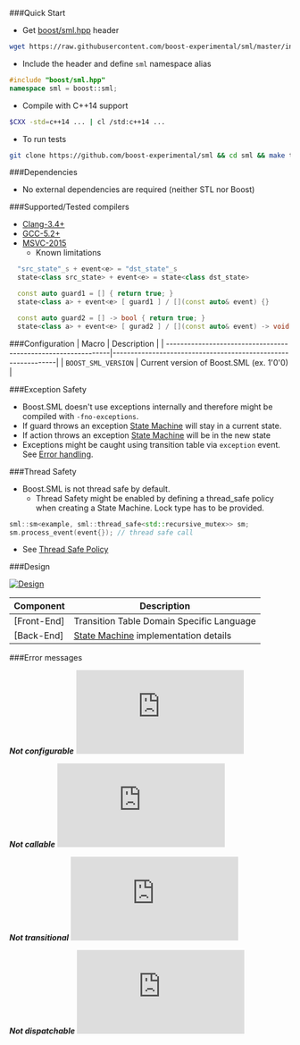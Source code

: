 ###Quick Start

* Get [boost/sml.hpp](https://raw.githubusercontent.com/boost-experimental/sml/master/include/boost/sml.hpp) header
```sh
wget https://raw.githubusercontent.com/boost-experimental/sml/master/include/boost/sml.hpp
```

* Include the header and define `sml` namespace alias
```cpp
#include "boost/sml.hpp"
namespace sml = boost::sml;
```

* Compile with C++14 support
```sh
$CXX -std=c++14 ... | cl /std:c++14 ...
```

* To run tests
```sh
git clone https://github.com/boost-experimental/sml && cd sml && make test
```

###Dependencies

* No external dependencies are required (neither STL nor Boost)

###Supported/Tested compilers

* [Clang-3.4+](https://travis-ci.org/boost-experimental/sml)
* [GCC-5.2+](https://travis-ci.org/boost-experimental/sml)
* [MSVC-2015](https://ci.appveyor.com/project/krzysztof-jusiak/sml)
    * Known limitations

```cpp
  "src_state"_s + event<e> = "dst_state"_s                                // Error on MSVC-2015, Ok on GCC-5+, Clang-3.4+
  state<class src_state> + event<e> = state<class dst_state>              // Ok on all supported compilers
```

```cpp
  const auto guard1 = [] { return true; }
  state<class a> + event<e> [ guard1 ] / [](const auto& event) {}          // Error on MSVC-2015, Ok on GCC-5+, Clang-3.4+

  const auto guard2 = [] -> bool { return true; }
  state<class a> + event<e> [ gurad2 ] / [](const auto& event) -> void {}  // Ok on all supported compilers
```

###Configuration
| Macro                                                         | Description                                                  |
| --------------------------------------------------------------|--------------------------------------------------------------|
| `BOOST_SML_VERSION`                                           | Current version of Boost.SML (ex. 1'0'0)                |


###Exception Safety

* Boost.SML doesn't use exceptions internally and therefore might be compiled with `-fno-exceptions`.
* If guard throws an exception [State Machine](user_guide.md##sm-state-machine) will stay in a current state.
* If action throws an exception [State Machine](user_guide.md##sm-state-machine) will be in the new state
* Exceptions might be caught using transition table via `exception` event. See [Error handling](tutorial.md#8-error-handling).

###Thread Safety

* Boost.SML is not thread safe by default.
  * Thread Safety might be enabled by defining a thread_safe policy when creating a State Machine. Lock type has to be provided.

```cpp
sml::sm<example, sml::thread_safe<std::recursive_mutex>> sm;
sm.process_event(event{}); // thread safe call
```

* See [Thread Safe Policy](user_guide.md#policies)

###Design

[![Design](images/sml.png)](images/sml.png)

| Component    | Description |
| ------------ | ----------- |
| [Front-End]  | Transition Table Domain Specific Language |
| [Back-End]   | [State Machine](user_guide.md##sm-state-machine) implementation details |

###Error messages

***Not configurable***
![CPP](https://raw.githubusercontent.com/boost-experimental/sml/master/test/ft/errors/not_configurable.cpp)

***Not callable***
![CPP](https://raw.githubusercontent.com/boost-experimental/sml/master/test/ft/errors/not_callable.cpp)

***Not transitional***
![CPP](https://raw.githubusercontent.com/boost-experimental/sml/master/test/ft/errors/not_transitional.cpp)

***Not dispatchable***
![CPP](https://raw.githubusercontent.com/boost-experimental/sml/master/test/ft/errors/not_dispatchable.cpp)

[Boost.MSM-eUML]: http://www.boost.org/doc/libs/1_60_0/libs/msm/doc/HTML/ch03s04.html
[Boost.MSM3-eUML2]: https://htmlpreview.github.io/?https://raw.githubusercontent.com/boostorg/msm/msm3/doc/HTML/ch03s05.html
[Boost.Statechart]: http://www.boost.org/doc/libs/1_60_0/libs/statechart/doc/tutorial.html
